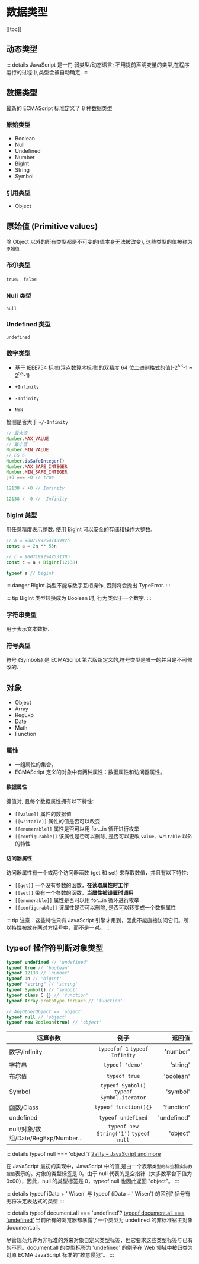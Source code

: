 # 数据类型

[[toc]]

## 动态类型

::: details JavaScript 是一门 弱类型/动态语言;
不用提前声明变量的类型,在程序运行的过程中,类型会被自动确定.
:::

## 数据类型

最新的 ECMAScript 标准定义了 8 种数据类型

### 原始类型

- Boolean
- Null
- Undefined
- Number
- BigInt
- String
- Symbol

### 引用类型

- Object

## 原始值 (Primitive values)

除 Object 以外的所有类型都是不可变的(值本身无法被改变), 这些类型的值被称为 `原始值`

### 布尔类型

`true`、 `false`

### Null 类型

`null`

### Undefined 类型

`undefined`

### 数字类型

- 基于 IEEE754 标准(浮点数算术标准)的双精度 64 位二进制格式的值(-2<sup>53</sup>-1 ~ 2<sup>53</sup>-1)

- `+Infinity`

- `-Infinity`

- `NaN`

检测是否大于 `+/-Infinity`

```js
// 最大值
Number.MAX_VALUE
// 最小值
Number.MIN_VALUE
// ES 6
Number.isSafeInteger()
Number.MAX_SAFE_INTEGER
Number.MIN_SAFE_INTEGER
;+0 === -0 // true

12138 / +0 // Infinity

12138 / -0 // -Infinity
```

### BigInt 类型

用任意精度表示整数. 使用 BigInt 可以安全的存储和操作大整数.

```js
// a = 9007199254740992n
const a = 2n ** 53n

// c = 9007199254753130n
const c = a + BigInt(12138)

typeof a // bigint
```

::: danger
BigInt 类型不能与数字互相操作, 否则将会抛出 TypeError.
:::

::: tip
BigInt 类型转换成为 Boolean 时, 行为类似于一个数字.
:::

### 字符串类型

用于表示文本数据.

### 符号类型

符号 (Symbols) 是 ECMAScript 第六版新定义的,符号类型是唯一的并且是不可修改的.

## 对象

- Object
- Array
- RegExp
- Date
- Math
- Function

### 属性

- 一组属性的集合。
- ECMAScript 定义的对象中有两种属性：数据属性和访问器属性。

#### 数据属性

键值对, 且每个数据属性拥有以下特性:

- `[[value]]` 属性的数据值
- `[[writable]]` 属性的值是否可以改变
- `[[enumerable]]` 属性是否可以用 for...in 循环进行枚举
- `[[configurable]]` 该属性是否可以删除, 是否可以更改 `value`、`writable` 以外的特性

#### 访问器属性

访问器属性有一个或两个访问器函数 (get 和 set) 来存取数值，并且有以下特性:

- `[[get]]` 一个没有参数的函数，**在读取属性时工作**
- `[[set]]` 带有一个参数的函数，**当属性被设置时调用**
- `[[enumerable]]` 属性是否可以用 for...in 循环进行枚举
- `[[configurable]]` 该属性是否可以删除, 是否可以转变成一个数据属性

::: tip
注意：这些特性只有 JavaScript 引擎才用到，因此不能直接访问它们。所以特性被放在两对方括号中，而不是一对。
:::

<!-- <javascript-get /> -->

## typeof 操作符判断对象类型

```js
typeof undefined // 'undefined'
typeof true // 'boolean'
typeof 12138 // 'number'
typeof 1n // 'bigint'
typeof "string" // 'string'
typeof Symbol() // 'symbol'
typeof class C {} // 'function'
typeof Array.prototype.forEach // 'function'

// AnyOtherObject => 'object'
typeof null // 'object'
typeof new Boolean(true) // 'object'
```

| 运算参数                             |                    例子                    |      返回值 |
| ------------------------------------ | :----------------------------------------: | ----------: |
| 数字/Infinity                        |       `typeofof 1` `typeof Infinity`       |    'number' |
| 字符串                               |              `typeof 'demo'`               |    'string' |
| 布尔值                               |               `typeof true`                |   'boolean' |
| Symbol                               | `typeof Symbol()` `typeof Symbol.iterator` |    'symbol' |
| 函数/Class                           |           `typeof function(){}`            |  'function' |
| undefined                            |             `typeof undefined`             | 'undefined' |
| null/对象/数组/Date/RegExp/Number... |   `typeof new String('1')` `typeof null`   |    'object' |

::: details typeof null === 'object'?
[2ality – JavaScript and more](https://2ality.com/2013/10/typeof-null.html)

在 JavaScript 最初的实现中，JavaScript 中的值,是由一个表示`类型的标签`和`实际数据值`表示的。对象的类型标签是 0。由于 null 代表的是空指针（大多数平台下值为 0x00），因此，null 的类型标签是 0，typeof null 也因此返回 "object"。
:::

::: details typeof iData + ' Wisen' 与 typeof (iData + ' Wisen') 的区别?
括号有无将决定表达式的类型
:::

::: details typeof document.all === 'undefined'?
[typeof document.all === 'undefined'](https://developer.mozilla.org/zh-CN/docs/Web/JavaScript/Reference/Operators/typeof#null)
当前所有的浏览器都暴露了一个类型为 undefined 的非标准宿主对象 document.all。

尽管规范允许为非标准的外来对象自定义类型标签，但它要求这些类型标签与已有的不同。document.all 的类型标签为 'undefined' 的例子在 Web 领域中被归类为对原 ECMA JavaScript 标准的“故意侵犯”。
:::
